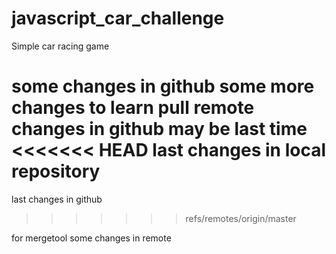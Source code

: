 # javascript_car_challenge
Simple car racing game 

some changes in github
some more changes to learn pull 
remote changes in github may be last time
<<<<<<< HEAD
last changes in local repository
=======

last changes in github

>>>>>>> refs/remotes/origin/master

for mergetool some changes in remote
